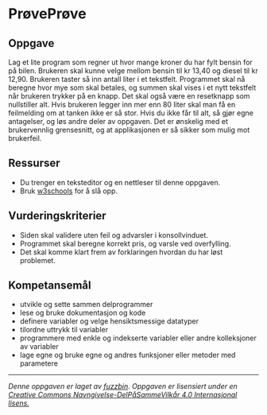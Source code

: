 PrøvePrøve
==========

Oppgave
-------
Lag et lite program som regner ut hvor mange kroner du har fylt bensin for på bilen. Brukeren skal kunne velge mellom bensin til kr 13,40 og diesel til kr 12,90. Brukeren taster så inn antall liter i et tekstfelt. Programmet skal nå beregne hvor mye som skal betales, og summen skal vises i et nytt tekstfelt når brukeren trykker på en knapp. Det skal også være en resetknapp som nullstiller alt. Hvis brukeren legger inn mer enn 80 liter skal man få en feilmelding om at tanken ikke er så stor. Hvis du ikke får til alt, så gjør egne antagelser, og løs andre deler av oppgaven. Det er ønskelig med et brukervennlig grensesnitt, og at applikasjonen er så sikker som mulig mot brukerfeil.

Ressurser
---------
* Du trenger en teksteditor og en nettleser til denne oppgaven.
* Bruk [w3schools](http://www.w3schools.com/js/) for å slå opp.

Vurderingskriterier
-------------------
* Siden skal validere uten feil og advarsler i konsollvinduet.
* Programmet skal beregne korrekt pris, og varsle ved overfylling.
* Det skal komme klart frem av forklaringen hvordan du har løst problemet.

Kompetansemål
-------------
* utvikle og sette sammen delprogrammer
* lese og bruke dokumentasjon og kode
* definere variabler og velge hensiktsmessige datatyper
* tilordne uttrykk til variabler
* programmere med enkle og indekserte variabler eller andre kolleksjoner av variabler
* lage egne og bruke egne og andres funksjoner eller metoder med parametere

---
_Denne oppgaven er laget av [fuzzbin](https://github.com/fuzzbin). Oppgaven er lisensiert under en [Creative Commons Navngivelse-DelPåSammeVilkår 4.0 Internasjonal lisens.
](http://creativecommons.org/licenses/by-sa/4.0/)_
